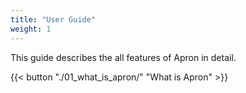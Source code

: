 ```yaml
---
title: "User Guide"
weight: 1
---
```


This guide describes the all features of Apron in detail.

{{< button "./01_what_is_apron/" "What is Apron" >}}
